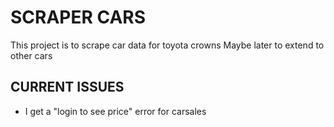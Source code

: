 # SCRAPER CARS

This project is to scrape car data for toyota crowns
Maybe later to extend to other cars 

## CURRENT ISSUES
- I get a "login to see price" error for carsales
